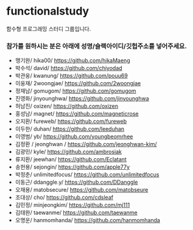 # functionalstudy
함수형 프로그래밍 스터디 그룹입니다.


### 참가를 원하시는 분은 아래에 성명/슬랙아이디/깃헙주소를 넣어주세요.
* 맹기완/ hika00/ https://github.com/hikaMaeng
* 박수석/ david/ https://github.com/chiyodad
* 박관웅/ kwanung/ https://github.com/pouu69
* 이웅재/ 2woongjae/ https://github.com/2woongjae
* 정재남/ gomugom/ https://github.com/gomugom
* 진영화/ jinyounghwa/ https://github.com/jinyounghwa
* 허남진/ oxizen/ https://github.com/oxizen
* 홍성남/ magnet/ https://github.com/magneticrose
* 오지환/ fureweb/ https://github.com/fureweb
* 이두한/ duhan/ https://github.com/leeduhan
* 이영범/ yb/ https://github.com/youngbeomrhee
* 김정환 / jeonghwan / https://github.com/jeonghwan-kim/
* 김광민/ kyle/ https://github.com/ambrosiak
* 류지환/ jeewhan/ https://github.com/Eclatant
* 송헌용/ sejongin/ https://github.com/apple77y
* 박정춘/ unlimitedfocus/ https://github.com/unlimitedfocus
* 이동근/ ddanggle.y/ https://github.com/DDanggle
* 오재용/ matobsecure/ https://github.com/matobseure
* 조대상/ cho/ https://github.com/cdsleaf
* 김민정/ minjeongkim/ https://github.com/mj111
* 김태완/ taewanme/ https://github.com/taewanme
* 오명운/ hanmomhanda/ https://github.com/hanmomhanda
